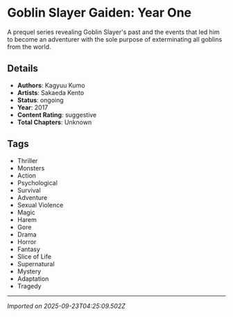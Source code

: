 # Goblin Slayer Gaiden: Year One

A prequel series revealing Goblin Slayer's past and the events that led him to become an adventurer with the sole purpose of exterminating all goblins from the world.

## Details
- **Authors**: Kagyuu Kumo
- **Artists**: Sakaeda Kento
- **Status**: ongoing
- **Year**: 2017
- **Content Rating**: suggestive
- **Total Chapters**: Unknown

## Tags
- Thriller
- Monsters
- Action
- Psychological
- Survival
- Adventure
- Sexual Violence
- Magic
- Harem
- Gore
- Drama
- Horror
- Fantasy
- Slice of Life
- Supernatural
- Mystery
- Adaptation
- Tragedy

---
*Imported on 2025-09-23T04:25:09.502Z*
